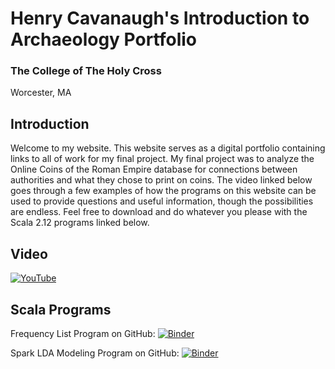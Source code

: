 # Henry Cavanaugh's                             Introduction to Archaeology Portfolio #
### The College of The Holy Cross ###
Worcester, MA


## Introduction ## 
Welcome to my website. This website serves as a digital portfolio containing links to all of work for my final project. My final project was to analyze the Online Coins of the Roman Empire database for connections between authorities and what they chose to print on coins. The video linked below goes through a few examples of how the programs on this website can be used to provide questions and useful information, though the possibilities are endless. Feel free to download and do whatever you please with the Scala 2.12 programs linked below.

## Video ##
[![YouTube](https://arcolinux.com/wp-content/uploads/2019/12/youtube-logo.png)](https://www.youtube.com/watch?v=_t1wL-N-J0s)

## Scala Programs ##

Frequency List Program on GitHub:
[![Binder](https://mybinder.org/badge_logo.svg)](https://nbviewer.jupyter.org/github/henrycavanaugh/portfolio/blob/master/AuthorityFrequencyListed.ipynb)

Spark LDA Modeling Program on GitHub:
[![Binder](https://mybinder.org/badge_logo.svg)](https://nbviewer.jupyter.org/github/henrycavanaugh/portfolio/blob/master/Spark%20Modeling%20%2820-topic%29.ipynb)
